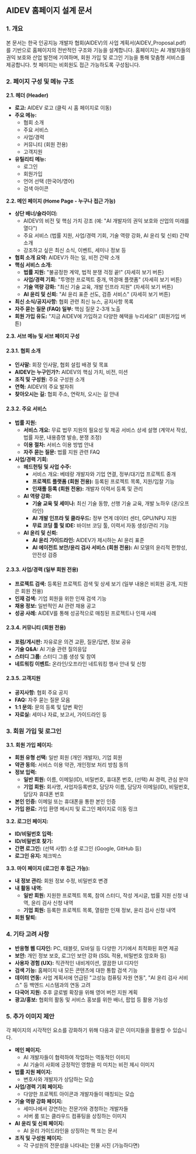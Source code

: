 ## AIDEV 홈페이지 설계 문서

### 1. 개요
본 문서는 한국 인공지능 개발자 협회(AIDEV)의 사업 계획서(AIDEV_Proposal.pdf)를 기반으로 홈페이지의 전반적인 구조와 기능을 설계합니다. 홈페이지는 AI 개발자들의 권익 보호와 산업 발전에 기여하며, 회원 가입 및 로그인 기능을 통해 맞춤형 서비스를 제공합니다. 첫 페이지는 비회원도 접근 가능하도록 구성됩니다.

### 2. 페이지 구성 및 메뉴 구조

**2.1. 헤더 (Header)**
*   **로고:** AIDEV 로고 (클릭 시 홈 페이지로 이동)
*   **주요 메뉴:**
    *   협회 소개
    *   주요 서비스
    *   사업/경력
    *   커뮤니티 (회원 전용)
    *   고객지원
*   **유틸리티 메뉴:**
    *   로그인
    *   회원가입
    *   언어 선택 (한국어/영어)
    *   검색 아이콘

**2.2. 메인 페이지 (Home Page - 누구나 접근 가능)**

*   **상단 배너/슬라이더:**
    *   AIDEV의 비전 및 핵심 가치 강조 (예: "AI 개발자의 권익 보호와 산업의 미래를 열다")
    *   주요 서비스 (법률 지원, 사업/경력 기회, 기술 역량 강화, AI 윤리 및 신뢰) 간략 소개
    *   강조하고 싶은 최신 소식, 이벤트, 세미나 정보 등
*   **협회 소개 요약:** AIDEV가 하는 일, 비전 간략 소개
*   **핵심 서비스 소개:**
    *   **법률 지원:** "불공정한 계약, 법적 분쟁 걱정 끝!" (자세히 보기 버튼)
    *   **사업/경력 기회:** "투명한 프로젝트 중개, 역경매 플랫폼" (자세히 보기 버튼)
    *   **기술 역량 강화:** "최신 기술 교육, 개발 인프라 지원" (자세히 보기 버튼)
    *   **AI 윤리 및 신뢰:** "AI 윤리 표준 선도, 검증 서비스" (자세히 보기 버튼)
*   **최신 소식/공지사항:** 협회 관련 최신 뉴스, 공지사항 목록
*   **자주 묻는 질문 (FAQ) 일부:** 핵심 질문 2-3개 노출
*   **회원 가입 유도:** "지금 AIDEV에 가입하고 다양한 혜택을 누리세요!" (회원가입 버튼)

**2.3. 서브 메뉴 및 서브 페이지 구성**

#### 2.3.1. 협회 소개
*   **인사말:** 회장 인사말, 협회 설립 배경 및 목표
*   **AIDEV는 누구인가?:** AIDEV의 핵심 가치, 비전, 미션
*   **조직 및 구성원:** 주요 구성원 소개
*   **연혁:** AIDEV의 주요 발자취
*   **찾아오시는 길:** 협회 주소, 연락처, 오시는 길 안내

#### 2.3.2. 주요 서비스
*   **법률 지원:**
    *   **서비스 개요:** 무료 법무 지원의 필요성 및 제공 서비스 상세 설명 (계약서 작성, 법률 자문, 내용증명 발송, 분쟁 조정)
    *   **이용 절차:** 서비스 이용 방법 안내
    *   **자주 묻는 질문:** 법률 지원 관련 FAQ
*   **사업/경력 기회:**
    *   **헤드헌팅 및 사업 수주:**
        *   서비스 개요: 베테랑 개발자와 기업 연결, 정부/대기업 프로젝트 중개
        *   **프로젝트 플랫폼 (회원 전용):** 등록된 프로젝트 목록, 지원/입찰 기능
        *   **인재풀 등록 (회원 전용):** 개발자 이력서 등록 및 관리
    *   **AI 역량 강화:**
        *   **기술 교육 및 세미나:** 최신 기술 동향, 선행 기술 교육, 개발 노하우 (온/오프라인)
        *   **AI 개발 인프라 및 클라우드:** 정부 연계 데이터 센터, GPU/NPU 지원
        *   **무료 코딩 툴 및 IDE:** 바이브 코딩 툴, 이력서 자동 생성/관리 기능
    *   **AI 윤리 및 신뢰:**
        *   **AI 윤리 가이드라인:** AIDEV가 제시하는 AI 윤리 표준
        *   **AI 에이전트 보안/윤리 검사 서비스 (회원 전용):** AI 모델의 윤리적 편향성, 안전성 검증

#### 2.3.3. 사업/경력 (일부 회원 전용)
*   **프로젝트 검색:** 등록된 프로젝트 검색 및 상세 보기 (일부 내용은 비회원 공개, 지원은 회원 전용)
*   **인재 검색:** 기업 회원을 위한 인재 검색 기능
*   **채용 정보:** 일반적인 AI 관련 채용 공고
*   **성공 사례:** AIDEV를 통해 성공적으로 매칭된 프로젝트나 인재 사례

#### 2.3.4. 커뮤니티 (회원 전용)
*   **포럼/게시판:** 자유로운 의견 교환, 질문/답변, 정보 공유
*   **기술 Q&A:** AI 기술 관련 질의응답
*   **스터디 그룹:** 스터디 그룹 생성 및 참여
*   **네트워킹 이벤트:** 온라인/오프라인 네트워킹 행사 안내 및 신청

#### 2.3.5. 고객지원
*   **공지사항:** 협회 주요 공지
*   **FAQ:** 자주 묻는 질문 모음
*   **1:1 문의:** 문의 등록 및 답변 확인
*   **자료실:** 세미나 자료, 보고서, 가이드라인 등

### 3. 회원 가입 및 로그인

**3.1. 회원 가입 페이지:**
*   **회원 유형 선택:** 일반 회원 (개인 개발자), 기업 회원
*   **약관 동의:** 서비스 이용 약관, 개인정보 처리 방침 동의
*   **정보 입력:**
    *   **일반 회원:** 이름, 이메일(ID), 비밀번호, 휴대폰 번호, (선택) AI 경력, 관심 분야
    *   **기업 회원:** 회사명, 사업자등록번호, 담당자 이름, 담당자 이메일(ID), 비밀번호, 담당자 휴대폰 번호
*   **본인 인증:** 이메일 또는 휴대폰을 통한 본인 인증
*   **가입 완료:** 가입 환영 메시지 및 로그인 페이지로 이동 링크

**3.2. 로그인 페이지:**
*   **ID/비밀번호 입력:**
*   **ID/비밀번호 찾기:**
*   **간편 로그인:** (선택 사항) 소셜 로그인 (Google, GitHub 등)
*   **로그인 유지:** 체크박스

**3.3. 마이 페이지 (로그인 후 접근 가능):**
*   **내 정보 관리:** 회원 정보 수정, 비밀번호 변경
*   **내 활동 내역:**
    *   **일반 회원:** 지원한 프로젝트 목록, 참여 스터디, 작성 게시글, 법률 지원 신청 내역, 윤리 검사 신청 내역
    *   **기업 회원:** 등록한 프로젝트 목록, 열람한 인재 정보, 윤리 검사 신청 내역
*   **회원 탈퇴:**

### 4. 기타 고려 사항

*   **반응형 웹 디자인:** PC, 태블릿, 모바일 등 다양한 기기에서 최적화된 화면 제공
*   **보안:** 개인 정보 보호, 로그인 보안 강화 (SSL 적용, 비밀번호 암호화 등)
*   **사용자 경험 (UX):** 직관적인 내비게이션, 깔끔한 UI 디자인
*   **검색 기능:** 홈페이지 내 모든 콘텐츠에 대한 통합 검색 기능
*   **데이터 연동:** 사업 계획서에 언급된 "고성능 컴퓨팅 자원 연동", "AI 윤리 검사 서비스" 등 백엔드 시스템과의 연동 고려
*   **다국어 지원:** 추후 글로벌 확장을 위해 영어 버전 지원 계획
*   **광고/홍보:** 협회의 활동 및 서비스 홍보를 위한 배너, 팝업 등 활용 가능성

### 5. 추가 이미지 제안

각 페이지의 시각적인 요소를 강화하기 위해 다음과 같은 이미지들을 활용할 수 있습니다.

*   **메인 페이지:**
    *   AI 개발자들이 협력하여 작업하는 역동적인 이미지 
    *   AI 기술이 사회에 긍정적인 영향을 미 미치는 비전 제시 이미지 
*   **법률 지원 페이지:**
    *   변호사와 개발자가 상담하는 모습 
*   **사업/경력 기회 페이지:**
    *   다양한 프로젝트 아이콘과 개발자들이 매칭되는 모습 
*   **기술 역량 강화 페이지:**
    *   세미나에서 강연하는 전문가와 경청하는 개발자들 
    *   서버 룸 또는 클라우드 컴퓨팅을 상징하는 이미지 
*   **AI 윤리 및 신뢰 페이지:**
    *   AI 윤리 가이드라인을 상징하는 책 또는 문서 
*   **조직 및 구성원 페이지:**
    *   각 구성원의 전문성을 나타내는 인물 사진 (가능하다면)